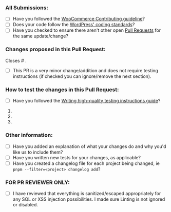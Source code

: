 ### All Submissions:

-   [ ] Have you followed the [WooCommerce Contributing guideline](https://github.com/woocommerce/woocommerce/blob/trunk/.github/CONTRIBUTING.md)?
-   [ ] Does your code follow the [WordPress' coding standards](https://make.wordpress.org/core/handbook/best-practices/coding-standards/)?
-   [ ] Have you checked to ensure there aren't other open [Pull Requests](https://github.com/woocommerce/woocommerce/pulls) for the same update/change?

<!-- Mark completed items with an [x] -->

<!-- You can erase any parts of this template not applicable to your Pull Request. -->

### Changes proposed in this Pull Request:

<!-- Describe the changes made to this Pull Request and the reason for such changes. -->

Closes # .

<!-- The next section is mandatory. If your PR doesn't require testing, please indicate that you are purposefully omitting instructions. -->

- [ ] This PR is a very minor change/addition and does not require testing instructions (if checked you can ignore/remove the next section).

<!-- Begin testing instructions -->

### How to test the changes in this Pull Request:

<!-- Otherwise, please include detailed instructions on how these changes can be tested. Please, make sure to review and follow the guide for writing high-quality testing instructions below. -->

- [ ] Have you followed the [Writing high-quality testing instructions guide](https://github.com/woocommerce/woocommerce/wiki/Writing-high-quality-testing-instructions)?

1.
2.
3.

<!-- End testing instructions -->

### Other information:

-   [ ] Have you added an explanation of what your changes do and why you'd like us to include them?
-   [ ] Have you written new tests for your changes, as applicable?
-   [ ] Have you created a changelog file for each project being changed, ie `pnpm --filter=<project> changelog add`?

<!-- Mark completed items with an [x] -->

### FOR PR REVIEWER ONLY:

-   [ ] I have reviewed that everything is sanitized/escaped appropriately for any SQL or XSS injection possibilities. I made sure Linting is not ignored or disabled.

